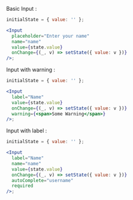 Basic Input :

```jsx
initialState = { value: '' };

<Input
  placeholder="Enter your name"
  name="name"
  value={state.value}
  onChange={(_, v) => setState({ value: v })}
/>;
```

Input with warning :

```jsx
initialState = { value: '' };

<Input
  label="Name"
  value={state.value}
  onChange={(_, v) => setState({ value: v })}
  warning={<span>Some Warning</span>}
/>;
```

Input with label :

```jsx
initialState = { value: '' };

<Input
  label="Name"
  name="name"
  value={state.value}
  onChange={(_, v) => setState({ value: v })}
  autoComplete="username"
  required
/>;
```
